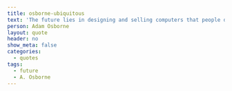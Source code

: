 ```yaml
---
title: osborne-ubiquitous
text: 'The future lies in designing and selling computers that people don't realize are computers at all.'
person: Adam Osborne
layout: quote
header: no
show_meta: false
categories:
  - quotes
tags:
  - future
  - A. Osborne
---
```

